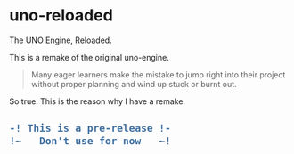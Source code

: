 # uno-reloaded

The UNO Engine, Reloaded.

This is a remake of the original uno-engine. 

> Many eager learners make the mistake to jump right into their project without proper planning and wind up stuck or burnt out.

So true. This is the reason why I have a remake.

<h2>

```diff
-! This is a pre-release !-
!~   Don't use for now   ~!
```

</h2>